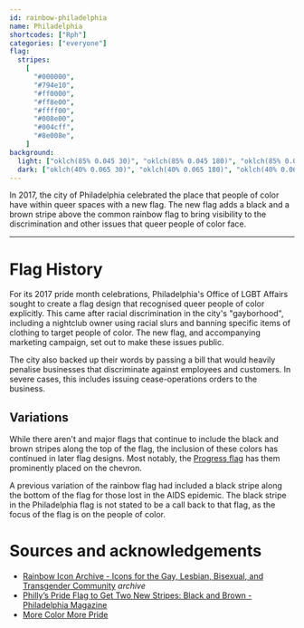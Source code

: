 ```yaml
---
id: rainbow-philadelphia
name: Philadelphia
shortcodes: ["Rph"]
categories: ["everyone"]
flag:
  stripes:
    [
      "#000000",
      "#794e10",
      "#ff0000",
      "#ff8e00",
      "#ffff00",
      "#008e00",
      "#004cff",
      "#8e008e",
    ]
background:
  light: ["oklch(85% 0.045 30)", "oklch(85% 0.045 180)", "oklch(85% 0.045 330)"]
  dark: ["oklch(40% 0.065 30)", "oklch(40% 0.065 180)", "oklch(40% 0.065 330)"]
---
```


In 2017, the city of Philadelphia celebrated the place that people of color have
within queer spaces with a new flag. The new flag adds a black and a brown
stripe above the common rainbow flag to bring visibility to the discrimination
and other issues that queer people of color face.

---

# Flag History

For its 2017 pride month celebrations, Philadelphia's Office of LGBT Affairs
sought to create a flag design that recognised queer people of color explicitly.
This came after racial discrimination in the city's "gayborhood", including a
nightclub owner using racial slurs and banning specific items of clothing to
target people of color. The new flag, and accompanying marketing campaign, set
out to make these issues public.

The city also backed up their words by passing a bill that would heavily
penalise businesses that discriminate against employees and customers. In severe
cases, this includes issuing cease-operations orders to the business.

## Variations

While there aren't and major flags that continue to include the black and brown
stripes along the top of the flag, the inclusion of these colors has continued
in later flag designs. Most notably, the [Progress flag](/flags/progress) has
them prominently placed on the chevron.

A previous variation of the rainbow flag had included a black stripe along the
bottom of the flag for those lost in the AIDS epidemic. The black stripe in the
Philadelphia flag is not stated to be a call back to that flag, as the focus of
the flag is on the people of color.

# Sources and acknowledgements

- [Rainbow Icon Archive - Icons for the Gay, Lesbian, Bisexual, and Transgender Community](https://web.archive.org/web/20070820011652/http://jasewells.com/gayicons/)
  _archive_
- [Philly’s Pride Flag to Get Two New Stripes: Black and Brown - Philadelphia Magazine](https://www.phillymag.com/news/2017/06/08/philly-pride-flag-black-brown)
- [More Color More Pride](https://hellotierney.com/work/more-color-more-pride/)
